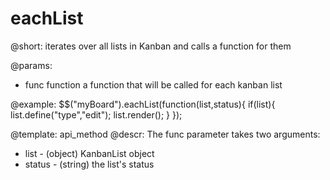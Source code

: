 eachList
=============

@short:
	iterates over all lists in Kanban and calls a function for them

@params:
- func		function			a function that will be called for each kanban list
	

@example:
$$("myBoard").eachList(function(list,status){
   if(list){
      list.define("type","edit");
      list.render();
   } 
});

@template:	api_method
@descr:
The func parameter takes two arguments:

- list - (object) KanbanList object
- status - (string) the list's status
